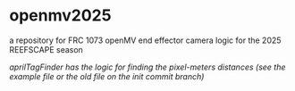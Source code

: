 # openmv2025
a repository for FRC 1073 openMV end effector camera logic for the 2025 REEFSCAPE season

*aprilTagFinder has the logic for finding the pixel-meters distances (see the example file or the old file on the init commit branch)*
